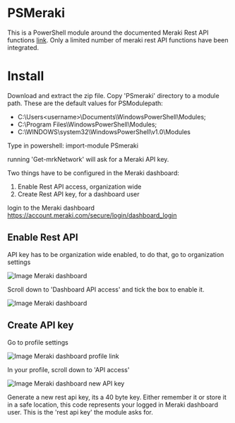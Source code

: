 # PSMeraki
This is a PowerShell module around the documented Meraki Rest API functions [link](https://documenter.getpostman.com/view/897512/meraki-dashboard-api/2To9xm#a5b91474-d9da-c345-cf0e-5c828475686d). Only a limited number of meraki rest API functions have been integrated.

# Install 
Download and extract the zip file. Copy 'PSmeraki' directory to a module path. 
These are the default values for PSModulepath:
- C:\Users\<username>\Documents\WindowsPowerShell\Modules;
- C:\Program Files\WindowsPowerShell\Modules;
- C:\WINDOWS\system32\WindowsPowerShell\v1.0\Modules

Type in powershell: 
import-module PSmeraki

running 'Get-mrkNetwork' will ask for a Meraki API key. 

Two things have to be configured in the Meraki dashboard:
1. Enable Rest API access, organization wide
2. Create Rest API key, for a dashboard user 

login to the Meraki dashboard 
https://account.meraki.com/secure/login/dashboard_login

## Enable Rest API

API key has to be organization wide enabled, to do that, go to organization settings

![Image Meraki dashboard](https://imgur.com/LBzIhK3.png)

Scroll down to 'Dashboard API access' and tick the box to enable it. 

![Image Meraki dashboard](https://imgur.com/iOXTiEJ.png)

## Create API key
Go to profile settings

![Image Meraki dashboard profile link](https://imgur.com/ymjzujI.png)

In your profile, scroll down to 'API access'

![Image Meraki dashboard new API key](https://imgur.com/Dbux0J5.png)

Generate a new rest api key, its a 40 byte key.
Either remember it or store it in a safe location, this code represents your logged in Meraki dashboard user.
This is the 'rest api key' the module asks for.

